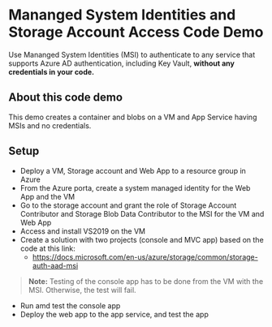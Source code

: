 # Mananged System Identities and Storage Account Access Code Demo

Use Mananged System Identities (MSI) to authenticate to any service that supports Azure AD authentication, including Key Vault, **without any credentials in your code.**

## About this code demo

This demo creates a container and blobs on a VM and App Service having MSIs and no credentials.

## Setup

- Deploy a VM, Storage account and Web App to a resource group in Azure
- From the Azure porta, create a system managed identity for the Web App and the VM
- Go to the storage account and grant the role of Storage Account Contributor and Storage Blob Data Contributor to the MSI for the VM and Web App
- Access and install VS2019 on the VM
- Create a solution with two projects (console and MVC app) based on the code at this link:
  - https://docs.microsoft.com/en-us/azure/storage/common/storage-auth-aad-msi
> **Note:** Testing of the console app has to be done from the VM with the MSI. Otherwise, the test will fail.
- Run amd test the console app
- Deploy the web app to the app service, and test the app
